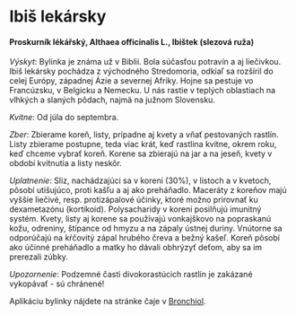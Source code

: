 Ibiš lekársky
=============

#### Proskurník lékářský, Althaea officinalis L., Ibištek (slezová ruža)

*Výskyt*: Bylinka je známa už v Biblii. Bola súčasťou potravín a aj liečivkou.
Ibiš lekársky pochádza z východného Stredomoria, odkiaľ sa rozšíril do celej
Európy, západnej Ázie a severnej Afriky. Hojne sa pestuje vo Francúzsku, v
Belgicku a Nemecku. U nás rastie v teplých oblastiach na vlhkých a slaných
pôdach, najmä na južnom Slovensku.

*Kvitne*: Od júla do septembra.

*Zber*: Zbierame koreň, listy, prípadne aj kvety a vňať pestovaných rastlín.
Listy zbierame postupne, teda viac krát, keď rastlina kvitne, okrem roku, keď
chceme vybrať koreň. Korene sa zbierajú na jar a na jeseň, kvety v období
kvitnutia a listy neskôr.

*Uplatnenie*: Sliz, nachádzajúci sa v koreni (30%), v listoch a v kvetoch,
pôsobí utišujúco, proti kašľu a aj ako preháňadlo. Maceráty z koreňov majú
vyššie liečivé, resp. protizápalové účinky, ktoré možno prirovnať ku
dexametazónu (kortikoid). Polysacharidy v koreni posilňujú imunitný systém.
Kvety, listy aj korene sa používajú vonkajškovo na popraskanú kožu, odreniny,
štípance od hmyzu a na zápaly ústnej duriny. Vnútorne sa odporúčajú na kŕčovitý
zápal hrubého čreva a bežný kašeľ. Koreň pôsobí ako účinné preháňadlo a matky ho
dávali obhrýzyť deťom, aby sa im prerezali zúbky.

*Upozornenie*: Podzemné časti divokorastúcich rastlín je zakázané vykopávať - sú chránené!

Aplikáciu bylinky nájdete na stránke čaje v [Bronchiol](../caje/bronchiol).
